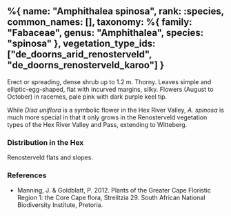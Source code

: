 %{
    name: "Amphithalea spinosa",
    rank: :species,
    common_names: [],
    taxonomy: %{
        family: "Fabaceae",
        genus: "Amphithalea",
        species: "spinosa"
    },
    vegetation_type_ids: ["de_doorns_arid_renosterveld", "de_doorns_renosterveld_karoo"]
}
---

Erect or spreading, dense shrub up to 1.2 m. Thorny. Leaves simple and elliptic-egg-shaped, flat with incurved margins, silky. Flowers (August to October) in racemes, pale pink with dark purple keel tip.

<!-- read more -->

While *Disa uniflora* is a symbolic flower in the Hex River Valley, *A. spinosa* is much more special in that it only grows in the Renosterveld vegetation types of the Hex River Valley and Pass, extending to Witteberg.

### Distribution in the Hex

Renosterveld flats and slopes.

### References

* Manning, J. & Goldblatt, P. 2012. Plants of the Greater Cape Floristic Region 1: the Core Cape flora, Strelitzia 29. South African National Biodiversity Institute, Pretoria.